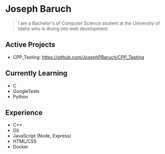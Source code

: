 # Joseph Baruch
> I am a Bachelor's of Computer Science student at the University of Idaho who is diving into web development.

## Active Projects
- CPP_Testing: https://github.com/JosephPBaruch/CPP_Testing 
<!---
- python_ml: https://github.com/JosephPBaruch/python_ml
- web_data_app: https://github.com/JosephPBaruch/data_web_app
--->
## Currently Learning
- C
- GoogleTests
- Python

## Experience
- C++
- Git
- JavaScript (Node, Express)
- HTML/CSS
- Docker

